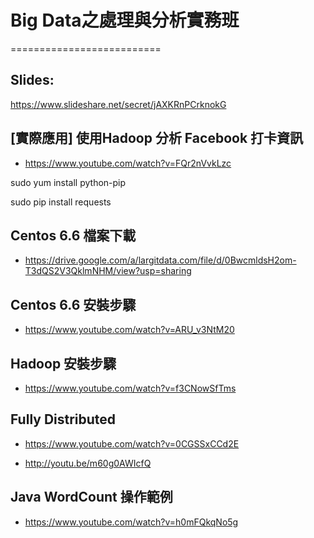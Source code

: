 ﻿# Big Data之處理與分析實務班
==========================

## Slides:
https://www.slideshare.net/secret/jAXKRnPCrknokG

## [實際應用] 使用Hadoop 分析 Facebook 打卡資訊

- https://www.youtube.com/watch?v=FQr2nVvkLzc

sudo yum install python-pip

sudo pip install requests

## Centos 6.6 檔案下載

- https://drive.google.com/a/largitdata.com/file/d/0BwcmldsH2om-T3dQS2V3QklmNHM/view?usp=sharing

## Centos 6.6 安裝步驟

- https://www.youtube.com/watch?v=ARU_v3NtM20

## Hadoop 安裝步驟

- https://www.youtube.com/watch?v=f3CNowSfTms

## Fully Distributed

- https://www.youtube.com/watch?v=0CGSSxCCd2E

- http://youtu.be/m60g0AWIcfQ


## Java WordCount 操作範例

- https://www.youtube.com/watch?v=h0mFQkqNo5g

